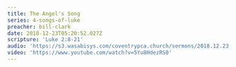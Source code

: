 ```yaml
---
title: The Angel's Song
series: 4-songs-of-luke
preacher: bill-clark
date: 2018-12-23T05:20:52.027Z
scripture: 'Luke 2:8-21'
audio: 'https://s3.wasabisys.com/coventrypca.church/sermons/2018.12.23 - The Angels Song.mp3'
video: 'https://www.youtube.com/watch?v=5Yu8HdezRS0'
---
```

